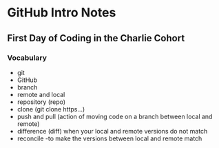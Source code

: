 # GitHub Intro Notes
## First Day of Coding in the Charlie Cohort
### Vocabulary
- git
- GitHub
- branch
- remote and local
- repository (repo)
- clone (git clone https...)
- push and pull (action of moving code on a branch between local and remote)
- difference (diff) when your local and remote versions do not match
- reconcile -to make the versions between local and remote match